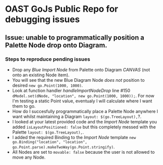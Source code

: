 # OAST GoJs Public Repo for debugging issues

## Issue: unable to programmatically position a Palette Node drop onto Diagram.

### Steps to reproduce pending issues

- Drop any _Blue Import Node_ from Palette onto Diagram _CANVAS_ (not onto an existing Node item).
- You will see that the new Blue Diagram Node _does not_ position to desired `new go.Point(1000, 1000)`.
- Look at function handler _handleImportNodeDrop_ line #150 `dModel.set(dNode, "location", new go.Point(1000, 1000));`. For now I'm testing a static Point value, eventualy I will calculate where I want them to go.
- How do I succesfully programmatically place a Palette Node anywhere I want whilst maintaining a Diagram `layout: $(go.TreeLayout),`?.
- I looked at your latest provided code and the _Import Node_ template you added `isLayoutPositioned: false` but this completely messed with the Palette `layout: $(go.TreeLayout),`.
- I added the required Binding to the _Import Node_ template `new go.Binding("location", "location", go.Point.parse).makeTwoWay(go.Point.stringify)`.
- All Nodes are set to `movable: false` because the user is not allowed to move any Node.
